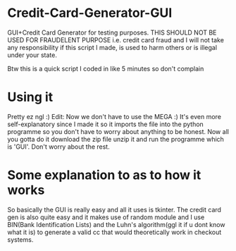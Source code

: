 # Credit-Card-Generator-GUI
GUI+Credit Card Generator for testing purposes. THIS SHOULD NOT BE USED FOR FRAUDELENT PURPOSE i.e. credit card fraud and I will not take any responsibility if this script I made, is used to harm others or is illegal under your state.

Btw this is a quick script I coded in like 5 minutes so don't complain

# Using it
Pretty ez ngl :)
Edit: Now we don't have to use the MEGA :) It's even more self-explanatory since I made it so it imports the file into the python programme so you don't have to worry about anything to be honest. Now all you gotta do it download the zip file unzip it and run the programme which is 'GUI'. Don't worry about the rest.

# Some explanation to as to how it works
So basically the GUI is really easy and all it uses is tkinter. The credit card gen is also quite easy and it makes use of random module and I use BIN(Bank Identification Lists) and the Luhn's algorithm(ggl it if u dont know what it is) to generate a valid cc that would theoretically work in checkout systems.
